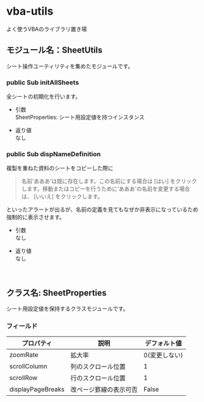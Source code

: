 # vba-utils

よく使うVBAのライブラリ置き場

## モジュール名：SheetUtils

シート操作ユーティリティを集めたモジュールです。  

### public Sub initAllSheets

全シートの初期化を行います。

- 引数  
SheetProperties: シート用設定値を持つインスタンス

- 返り値  
なし

### public Sub dispNameDefinition
複製を重ねた資料のシートをコピーした際に  
>名前'あああ'は既に存在します。この名前にする場合は [はい] をクリックします。移動またはコピーを行うために'あああ'の名前を変更する場合は、 [いいえ] をクリックします。

といったアラートが出るが、名前の定義を見てもなぜか非表示になっているため強制的に表示させます。  

- 引数  
なし

- 返り値  
なし

　  

## クラス名: SheetProperties

シート用設定値を保持するクラスモジュールです。  

### フィールド

|プロパティ|説明|デフォルト値|
|----|----|----|
|zoomRate|拡大率|0(変更しない)|
|scrollColumn|列のスクロール位置|1|
|scrollRow|行のスクロール位置|1|
|displayPageBreaks|改ページ罫線の表示可否|False|
